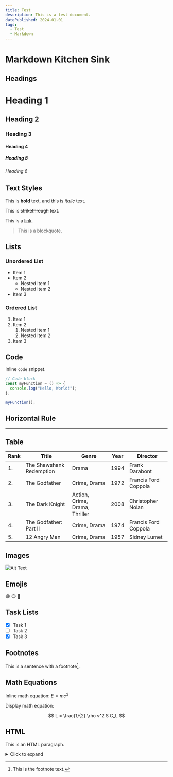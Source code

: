 ```yaml
---
title: Test
description: This is a test document.
datePublished: 2024-01-01
tags:
  - Test
  - Markdown
---
```


# Markdown Kitchen Sink

## Headings

# Heading 1

## Heading 2

### Heading 3

#### Heading 4

##### Heading 5

###### Heading 6

## Text Styles

This is **bold** text, and this is _italic_ text.

This is ~~strikethrough~~ text.

This is a [link](https://example.com).

> This is a blockquote.

## Lists

### Unordered List

- Item 1
- Item 2
  - Nested Item 1
  - Nested Item 2
- Item 3

### Ordered List

1. Item 1
2. Item 2
   1. Nested Item 1
   2. Nested Item 2
3. Item 3

## Code

Inline `code` snippet.

```javascript
// Code block
const myFunction = () => {
  console.log("Hello, World!");
};

myFunction();
```

## Horizontal Rule

---

## Table

| Rank | Title                    | Genre                          | Year | Director             |
| ---- | ------------------------ | ------------------------------ | ---- | -------------------- |
| 1.   | The Shawshank Redemption | Drama                          | 1994 | Frank Darabont       |
| 2.   | The Godfather            | Crime, Drama                   | 1972 | Francis Ford Coppola |
| 3.   | The Dark Knight          | Action, Crime, Drama, Thriller | 2008 | Christopher Nolan    |
| 4.   | The Godfather: Part II   | Crime, Drama                   | 1974 | Francis Ford Coppola |
| 5.   | 12 Angry Men             | Crime, Drama                   | 1957 | Sidney Lumet         |

## Images

![Alt Text](https://via.placeholder.com/150)

## Emojis

:smile: :wink: :tada:

## Task Lists

- [x] Task 1
- [ ] Task 2
- [x] Task 3

## Footnotes

This is a sentence with a footnote[^1].

[^1]: This is the footnote text.

## Math Equations

Inline math equation: $E=mc^2$

Display math equation:

$$
L = \frac{1}{2} \rho v^2 S C_L
$$

## HTML

<p>This is an HTML paragraph.</p>

<details>
  <summary>Click to expand</summary>
  This content is hidden by default.
</details>
